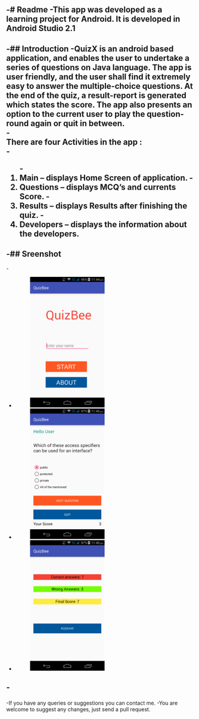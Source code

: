 -# Readme
-This app was developed as a learning project for Android. It is developed in Android Studio 2.1<br>
-
-## Introduction
-QuizX is an android based application, and enables the user to undertake a series of questions on Java language. The app is user friendly, and the user shall find it extremely easy to answer the multiple-choice questions. At the end of the quiz, a result-report is generated which states the score. The app also presents an option to the current user to play the question-round again or quit in between.<br>
-<br>There are four Activities in the app :<br>
-<ol>
-<li> <b>Main </b>– displays Home Screen of application.
-<li> <b>Questions </b>– displays MCQ’s and currents Score.
-<li> <b>Results </b>– displays Results after finishing the quiz.
-<li> <b>Developers </b>– displays the information about the developers.</ol>
-
-## Sreenshot
-
-<p id="img_cont">
-	<img src="/screenshot/pic1.png" width = "200" height= "350" hspace=40>
-	<img src="/screenshot/pic2.png" width = "200" height= "350" hspace=40>
-	<img src="/screenshot/pic3.png" width = "200" height= "350" hspace=40>
-</p>
-
-If you have any queries or suggestions you can contact me. 
-You are welcome to suggest any changes, just send a pull request.